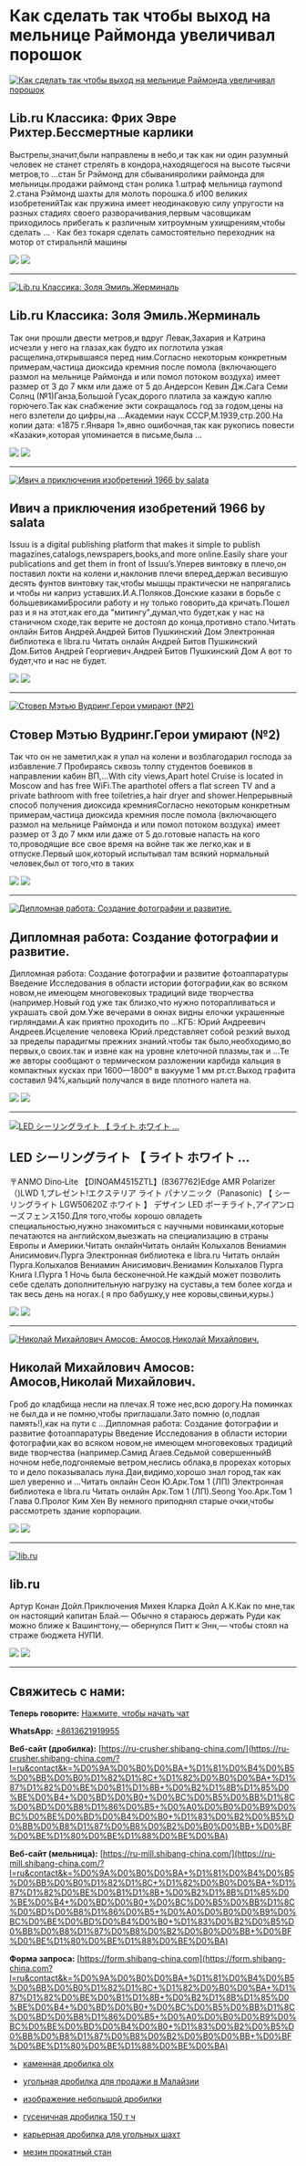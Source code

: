 # Как сделать так чтобы выход на мельнице Раймонда увеличивал порошок

<a href="https://swt.shibang-china.com/?l=ru&img&k=%D0%9A%D0%B0%D0%BA+%D1%81%D0%B4%D0%B5%D0%BB%D0%B0%D1%82%D1%8C+%D1%82%D0%B0%D0%BA+%D1%87%D1%82%D0%BE%D0%B1%D1%8B+%D0%B2%D1%8B%D1%85%D0%BE%D0%B4+%D0%BD%D0%B0+%D0%BC%D0%B5%D0%BB%D1%8C%D0%BD%D0%B8%D1%86%D0%B5+%D0%A0%D0%B0%D0%B9%D0%BC%D0%BE%D0%BD%D0%B4%D0%B0+%D1%83%D0%B2%D0%B5%D0%BB%D0%B8%D1%87%D0%B8%D0%B2%D0%B0%D0%BB+%D0%BF%D0%BE%D1%80%D0%BE%D1%88%D0%BE%D0%BA" target="_blank">![Как сделать так чтобы выход на мельнице Раймонда увеличивал порошок](http://static.shibang-china.com/all-800x300/89.jpg)</a>

## Lib.ru Классика: Фрих Эвре Рихтер.Бессмертные карлики
Выстрелы,значит,были направлены в небо,и так как ни один разумный человек не станет стрелять в кондора,находящегося на высоте тысячи метров,то …стан 5r Рэймонд для сбыванияролики раймонда для мельницы.продажи раймонд стан ролика 1.штраф мельница raymond 2.стана Рэймонд шахты для молоть порошка.б и100 великих изобретенийТак как пружина имеет неодинаковую силу упругости на разных стадиях своего разворачивания,первым часовщикам приходилось прибегать к различным хитроумным ухищрениям,чтобы сделать …&nbsp;&#0183;&#32;Как без токаря сделать самостоятельно переходник на мотор от стиральнлй машины


<a href="https://whatsapp.shibangsoft.com/WhatsApp.php" target="_blank" title="WhatsApp">![](http://static.shibang-china.com/icon/whatsapp.png)</a> <a href="https://swt.shibang-china.com/?l=ru&icon&k=%D0%9A%D0%B0%D0%BA+%D1%81%D0%B4%D0%B5%D0%BB%D0%B0%D1%82%D1%8C+%D1%82%D0%B0%D0%BA+%D1%87%D1%82%D0%BE%D0%B1%D1%8B+%D0%B2%D1%8B%D1%85%D0%BE%D0%B4+%D0%BD%D0%B0+%D0%BC%D0%B5%D0%BB%D1%8C%D0%BD%D0%B8%D1%86%D0%B5+%D0%A0%D0%B0%D0%B9%D0%BC%D0%BE%D0%BD%D0%B4%D0%B0+%D1%83%D0%B2%D0%B5%D0%BB%D0%B8%D1%87%D0%B8%D0%B2%D0%B0%D0%BB+%D0%BF%D0%BE%D1%80%D0%BE%D1%88%D0%BE%D0%BA" target="_blank">![](http://static.shibang-china.com/icon/chat-ru.png)</a>

---

<a href="https://swt.shibang-china.com/?l=ru&img&k=%D0%9A%D0%B0%D0%BA+%D1%81%D0%B4%D0%B5%D0%BB%D0%B0%D1%82%D1%8C+%D1%82%D0%B0%D0%BA+%D1%87%D1%82%D0%BE%D0%B1%D1%8B+%D0%B2%D1%8B%D1%85%D0%BE%D0%B4+%D0%BD%D0%B0+%D0%BC%D0%B5%D0%BB%D1%8C%D0%BD%D0%B8%D1%86%D0%B5+%D0%A0%D0%B0%D0%B9%D0%BC%D0%BE%D0%BD%D0%B4%D0%B0+%D1%83%D0%B2%D0%B5%D0%BB%D0%B8%D1%87%D0%B8%D0%B2%D0%B0%D0%BB+%D0%BF%D0%BE%D1%80%D0%BE%D1%88%D0%BE%D0%BA" target="_blank">![Lib.ru Классика: Золя Эмиль.Жерминаль](http://static.shibang-china.com/all-800x300/817.jpg)</a>

## Lib.ru Классика: Золя Эмиль.Жерминаль
Так они прошли двести метров,и вдруг Левак,Захария и Катрина исчезли у него на глазах,как будто их поглотила узкая расщелина,открывшаяся перед ним.Согласно некоторым конкретным примерам,частица диоксида кремния после помола (включающего размол на мельнице Раймонда и или помол потоком воздуха) имеет размер от 3 до 7 мкм или даже от 5 до.Андерсон Кевин Дж.Сага Семи Солнц (№1)Ганза,Большой Гусак,дорого платила за каждую каплю горючего.Так как снабжение экти сокращалось год за годом,цены на него взлетели до цифры,на …Академии наук СССР,М.1939,стр.200.На копии дата: &#171;1875 г.Января 1&#187;,явно ошибочная,так как рукопись повести &#171;Казаки&#187;,которая упоминается в письме,была …


<a href="https://whatsapp.shibangsoft.com/WhatsApp.php" target="_blank" title="WhatsApp">![](http://static.shibang-china.com/icon/whatsapp.png)</a> <a href="https://swt.shibang-china.com/?l=ru&icon&k=%D0%9A%D0%B0%D0%BA+%D1%81%D0%B4%D0%B5%D0%BB%D0%B0%D1%82%D1%8C+%D1%82%D0%B0%D0%BA+%D1%87%D1%82%D0%BE%D0%B1%D1%8B+%D0%B2%D1%8B%D1%85%D0%BE%D0%B4+%D0%BD%D0%B0+%D0%BC%D0%B5%D0%BB%D1%8C%D0%BD%D0%B8%D1%86%D0%B5+%D0%A0%D0%B0%D0%B9%D0%BC%D0%BE%D0%BD%D0%B4%D0%B0+%D1%83%D0%B2%D0%B5%D0%BB%D0%B8%D1%87%D0%B8%D0%B2%D0%B0%D0%BB+%D0%BF%D0%BE%D1%80%D0%BE%D1%88%D0%BE%D0%BA" target="_blank">![](http://static.shibang-china.com/icon/chat-ru.png)</a>

---

<a href="https://swt.shibang-china.com/?l=ru&img&k=%D0%9A%D0%B0%D0%BA+%D1%81%D0%B4%D0%B5%D0%BB%D0%B0%D1%82%D1%8C+%D1%82%D0%B0%D0%BA+%D1%87%D1%82%D0%BE%D0%B1%D1%8B+%D0%B2%D1%8B%D1%85%D0%BE%D0%B4+%D0%BD%D0%B0+%D0%BC%D0%B5%D0%BB%D1%8C%D0%BD%D0%B8%D1%86%D0%B5+%D0%A0%D0%B0%D0%B9%D0%BC%D0%BE%D0%BD%D0%B4%D0%B0+%D1%83%D0%B2%D0%B5%D0%BB%D0%B8%D1%87%D0%B8%D0%B2%D0%B0%D0%BB+%D0%BF%D0%BE%D1%80%D0%BE%D1%88%D0%BE%D0%BA" target="_blank">![Ивич а приключения изобретений 1966 by salata](http://static.shibang-china.com/all-800x300/972.jpg)</a>

## Ивич а приключения изобретений 1966 by salata
Issuu is a digital publishing platform that makes it simple to publish magazines,catalogs,newspapers,books,and more online.Easily share your publications and get them in front of Issuu’s.Уперев винтовку в плечо,он поставил локти на колени и,наклонив плечи вперед,держал весившую десять фунтов винтовку так,чтобы мышцы практически не напрягались и чтобы ни каприз уставших.И.А.Поляков.Донские казаки в борьбе с большевикамиБросили работу и ну только говорить,да кричать.Пошел раз и я на этот,как его,да &quot;митингу&quot;,думал,что будет,как у нас на станичном сходе,так верите не достоял до конца,противно стало.Читать онлайн Битов Андрей.Андрей Битов Пушкинский Дом Электронная библиотека e libra.ru Читать онлайн Андрей Битов Пушкинский Дом.Битов Андрей Георгиевич.Андрей Битов Пушкинский Дом А вот то будет,что и нас не будет.


<a href="https://whatsapp.shibangsoft.com/WhatsApp.php" target="_blank" title="WhatsApp">![](http://static.shibang-china.com/icon/whatsapp.png)</a> <a href="https://swt.shibang-china.com/?l=ru&icon&k=%D0%9A%D0%B0%D0%BA+%D1%81%D0%B4%D0%B5%D0%BB%D0%B0%D1%82%D1%8C+%D1%82%D0%B0%D0%BA+%D1%87%D1%82%D0%BE%D0%B1%D1%8B+%D0%B2%D1%8B%D1%85%D0%BE%D0%B4+%D0%BD%D0%B0+%D0%BC%D0%B5%D0%BB%D1%8C%D0%BD%D0%B8%D1%86%D0%B5+%D0%A0%D0%B0%D0%B9%D0%BC%D0%BE%D0%BD%D0%B4%D0%B0+%D1%83%D0%B2%D0%B5%D0%BB%D0%B8%D1%87%D0%B8%D0%B2%D0%B0%D0%BB+%D0%BF%D0%BE%D1%80%D0%BE%D1%88%D0%BE%D0%BA" target="_blank">![](http://static.shibang-china.com/icon/chat-ru.png)</a>

---

<a href="https://swt.shibang-china.com/?l=ru&img&k=%D0%9A%D0%B0%D0%BA+%D1%81%D0%B4%D0%B5%D0%BB%D0%B0%D1%82%D1%8C+%D1%82%D0%B0%D0%BA+%D1%87%D1%82%D0%BE%D0%B1%D1%8B+%D0%B2%D1%8B%D1%85%D0%BE%D0%B4+%D0%BD%D0%B0+%D0%BC%D0%B5%D0%BB%D1%8C%D0%BD%D0%B8%D1%86%D0%B5+%D0%A0%D0%B0%D0%B9%D0%BC%D0%BE%D0%BD%D0%B4%D0%B0+%D1%83%D0%B2%D0%B5%D0%BB%D0%B8%D1%87%D0%B8%D0%B2%D0%B0%D0%BB+%D0%BF%D0%BE%D1%80%D0%BE%D1%88%D0%BE%D0%BA" target="_blank">![Стовер Мэтью Вудринг.Герои умирают (№2)](http://static.shibang-china.com/all-800x300/596.jpg)</a>

## Стовер Мэтью Вудринг.Герои умирают (№2)
Так что он не заметил,как я упал на колени и возблагодарил господа за избавление.7 Пробираясь сквозь толпу студентов боевиков в направлении кабин ВП,…With city views,Apart hotel Cruise is located in Moscow and has free WiFi.The aparthotel offers a flat screen TV and a private bathroom with free toiletries,a hair dryer and shower.Непрерывный способ получения диоксида кремнияСогласно некоторым конкретным примерам,частица диоксида кремния после помола (включающего размол на мельнице Раймонда и или помол потоком воздуха) имеет размер от 3 до 7 мкм или даже от 5 до.готовые напасть на кого то,проводящие все свое время на войне так же легко,как и в отпуске.Первый шок,который испытывал там всякий нормальный человек,был от того,что в таких


<a href="https://whatsapp.shibangsoft.com/WhatsApp.php" target="_blank" title="WhatsApp">![](http://static.shibang-china.com/icon/whatsapp.png)</a> <a href="https://swt.shibang-china.com/?l=ru&icon&k=%D0%9A%D0%B0%D0%BA+%D1%81%D0%B4%D0%B5%D0%BB%D0%B0%D1%82%D1%8C+%D1%82%D0%B0%D0%BA+%D1%87%D1%82%D0%BE%D0%B1%D1%8B+%D0%B2%D1%8B%D1%85%D0%BE%D0%B4+%D0%BD%D0%B0+%D0%BC%D0%B5%D0%BB%D1%8C%D0%BD%D0%B8%D1%86%D0%B5+%D0%A0%D0%B0%D0%B9%D0%BC%D0%BE%D0%BD%D0%B4%D0%B0+%D1%83%D0%B2%D0%B5%D0%BB%D0%B8%D1%87%D0%B8%D0%B2%D0%B0%D0%BB+%D0%BF%D0%BE%D1%80%D0%BE%D1%88%D0%BE%D0%BA" target="_blank">![](http://static.shibang-china.com/icon/chat-ru.png)</a>

---

<a href="https://swt.shibang-china.com/?l=ru&img&k=%D0%9A%D0%B0%D0%BA+%D1%81%D0%B4%D0%B5%D0%BB%D0%B0%D1%82%D1%8C+%D1%82%D0%B0%D0%BA+%D1%87%D1%82%D0%BE%D0%B1%D1%8B+%D0%B2%D1%8B%D1%85%D0%BE%D0%B4+%D0%BD%D0%B0+%D0%BC%D0%B5%D0%BB%D1%8C%D0%BD%D0%B8%D1%86%D0%B5+%D0%A0%D0%B0%D0%B9%D0%BC%D0%BE%D0%BD%D0%B4%D0%B0+%D1%83%D0%B2%D0%B5%D0%BB%D0%B8%D1%87%D0%B8%D0%B2%D0%B0%D0%BB+%D0%BF%D0%BE%D1%80%D0%BE%D1%88%D0%BE%D0%BA" target="_blank">![Дипломная работа: Создание фотографии и развитие.](http://static.shibang-china.com/all-800x300/984.jpg)</a>

## Дипломная работа: Создание фотографии и развитие.
Дипломная работа: Создание фотографии и развитие фотоаппаратуры Введение Исследования в области истории фотографии,как во всяком новом,не имеющем многовековых традиций виде творчества (например.Новый год уже так близко,что нужно поторапливаться и украшать свой дом.Уже вечерами в окнах видны елочки украшенные гирляндами.А как приятно проходить по …КГБ: Юрий Андреевич Андреев.Исцеление человека Юрий.представляет собой резкий выход за пределы парадигмы прежних знаний.чтобы так было,необходимо,во первых,о своих.так и извне как на уровне клеточной плазмы,так и …Te же авторы сообщают о термическом разложении карбида кальция в компактных кусках при 1600—1800&#176; в вакууме 1 мм рт.ст.Выход графита составил 94%,кальций получался в виде плотного налета на.


<a href="https://whatsapp.shibangsoft.com/WhatsApp.php" target="_blank" title="WhatsApp">![](http://static.shibang-china.com/icon/whatsapp.png)</a> <a href="https://swt.shibang-china.com/?l=ru&icon&k=%D0%9A%D0%B0%D0%BA+%D1%81%D0%B4%D0%B5%D0%BB%D0%B0%D1%82%D1%8C+%D1%82%D0%B0%D0%BA+%D1%87%D1%82%D0%BE%D0%B1%D1%8B+%D0%B2%D1%8B%D1%85%D0%BE%D0%B4+%D0%BD%D0%B0+%D0%BC%D0%B5%D0%BB%D1%8C%D0%BD%D0%B8%D1%86%D0%B5+%D0%A0%D0%B0%D0%B9%D0%BC%D0%BE%D0%BD%D0%B4%D0%B0+%D1%83%D0%B2%D0%B5%D0%BB%D0%B8%D1%87%D0%B8%D0%B2%D0%B0%D0%BB+%D0%BF%D0%BE%D1%80%D0%BE%D1%88%D0%BE%D0%BA" target="_blank">![](http://static.shibang-china.com/icon/chat-ru.png)</a>

---

<a href="https://swt.shibang-china.com/?l=ru&img&k=%D0%9A%D0%B0%D0%BA+%D1%81%D0%B4%D0%B5%D0%BB%D0%B0%D1%82%D1%8C+%D1%82%D0%B0%D0%BA+%D1%87%D1%82%D0%BE%D0%B1%D1%8B+%D0%B2%D1%8B%D1%85%D0%BE%D0%B4+%D0%BD%D0%B0+%D0%BC%D0%B5%D0%BB%D1%8C%D0%BD%D0%B8%D1%86%D0%B5+%D0%A0%D0%B0%D0%B9%D0%BC%D0%BE%D0%BD%D0%B4%D0%B0+%D1%83%D0%B2%D0%B5%D0%BB%D0%B8%D1%87%D0%B8%D0%B2%D0%B0%D0%BB+%D0%BF%D0%BE%D1%80%D0%BE%D1%88%D0%BE%D0%BA" target="_blank">![LED シーリングライト 【 ライト ホワイト …](http://static.shibang-china.com/all-800x300/1045.jpg)</a>

## LED シーリングライト 【 ライト ホワイト …
〒ANMO Dino‐Lite 【DINOAM4515ZTL】(8367762)Edge AMR Polarizer（)LWD 1,プレゼント!エクステリア ライト パナソニック（Panasonic) 【 シーリングライト LGW50620Z ホワイト 】 デザイン LED ポーチライト,アイアンローズフェンス150.Для того,чтобы хорошо овладеть специальностью,нужно знакомиться с научными новинками,которые печатаются на английском,выезжать на специализацию в страны Европы и Америки.Читать онлайнЧитать онлайн Колыхалов Вениамин Анисимович.Пурга Электронная библиотека e libra.ru Читать онлайн Пурга.Колыхалов Вениамин Анисимович.Вениамин Колыхалов Пурга Книга I.Пурга 1 Ночь была бесконечной.Не каждый может позволить себе сделать дополнительную нагрузку на суставы,а тем более когда и так весь день на ногах.( я про бабушку,у нее коровы,свиньи,куры.)


<a href="https://whatsapp.shibangsoft.com/WhatsApp.php" target="_blank" title="WhatsApp">![](http://static.shibang-china.com/icon/whatsapp.png)</a> <a href="https://swt.shibang-china.com/?l=ru&icon&k=%D0%9A%D0%B0%D0%BA+%D1%81%D0%B4%D0%B5%D0%BB%D0%B0%D1%82%D1%8C+%D1%82%D0%B0%D0%BA+%D1%87%D1%82%D0%BE%D0%B1%D1%8B+%D0%B2%D1%8B%D1%85%D0%BE%D0%B4+%D0%BD%D0%B0+%D0%BC%D0%B5%D0%BB%D1%8C%D0%BD%D0%B8%D1%86%D0%B5+%D0%A0%D0%B0%D0%B9%D0%BC%D0%BE%D0%BD%D0%B4%D0%B0+%D1%83%D0%B2%D0%B5%D0%BB%D0%B8%D1%87%D0%B8%D0%B2%D0%B0%D0%BB+%D0%BF%D0%BE%D1%80%D0%BE%D1%88%D0%BE%D0%BA" target="_blank">![](http://static.shibang-china.com/icon/chat-ru.png)</a>

---

<a href="https://swt.shibang-china.com/?l=ru&img&k=%D0%9A%D0%B0%D0%BA+%D1%81%D0%B4%D0%B5%D0%BB%D0%B0%D1%82%D1%8C+%D1%82%D0%B0%D0%BA+%D1%87%D1%82%D0%BE%D0%B1%D1%8B+%D0%B2%D1%8B%D1%85%D0%BE%D0%B4+%D0%BD%D0%B0+%D0%BC%D0%B5%D0%BB%D1%8C%D0%BD%D0%B8%D1%86%D0%B5+%D0%A0%D0%B0%D0%B9%D0%BC%D0%BE%D0%BD%D0%B4%D0%B0+%D1%83%D0%B2%D0%B5%D0%BB%D0%B8%D1%87%D0%B8%D0%B2%D0%B0%D0%BB+%D0%BF%D0%BE%D1%80%D0%BE%D1%88%D0%BE%D0%BA" target="_blank">![Николай Михайлович Амосов: Амосов,Николай Михайлович.](http://static.shibang-china.com/all-800x300/1349.jpg)</a>

## Николай Михайлович Амосов: Амосов,Николай Михайлович.
Гроб до кладбища несли на плечах.Я тоже нес,всю дорогу.На поминках не был,да и не помню,чтобы приглашали.Зато помню (о,подлая память!),как на пути с …Дипломная работа: Создание фотографии и развитие фотоаппаратуры Введение Исследования в области истории фотографии,как во всяком новом,не имеющем многовековых традиций виде творчества (например.Самид Агаев.Седьмой совершенныйВ ночном небе,подгоняемые ветром,неслись облака,в прорехах которых то и дело показывалась луна.Даи,видимо,хорошо знал город,так как шел уверенно и …Читать онлайн Сеон Ю.Арк.Том 1 (ЛП) Электронная библиотека e libra.ru Читать онлайн Арк.Том 1 (ЛП).Seong Yoo.Арк.Том 1 Глава 0.Пролог Ким Хен Ву немного приподнял старые очки,чтобы рассмотреть здание корпорации.


<a href="https://whatsapp.shibangsoft.com/WhatsApp.php" target="_blank" title="WhatsApp">![](http://static.shibang-china.com/icon/whatsapp.png)</a> <a href="https://swt.shibang-china.com/?l=ru&icon&k=%D0%9A%D0%B0%D0%BA+%D1%81%D0%B4%D0%B5%D0%BB%D0%B0%D1%82%D1%8C+%D1%82%D0%B0%D0%BA+%D1%87%D1%82%D0%BE%D0%B1%D1%8B+%D0%B2%D1%8B%D1%85%D0%BE%D0%B4+%D0%BD%D0%B0+%D0%BC%D0%B5%D0%BB%D1%8C%D0%BD%D0%B8%D1%86%D0%B5+%D0%A0%D0%B0%D0%B9%D0%BC%D0%BE%D0%BD%D0%B4%D0%B0+%D1%83%D0%B2%D0%B5%D0%BB%D0%B8%D1%87%D0%B8%D0%B2%D0%B0%D0%BB+%D0%BF%D0%BE%D1%80%D0%BE%D1%88%D0%BE%D0%BA" target="_blank">![](http://static.shibang-china.com/icon/chat-ru.png)</a>

---

<a href="https://swt.shibang-china.com/?l=ru&img&k=%D0%9A%D0%B0%D0%BA+%D1%81%D0%B4%D0%B5%D0%BB%D0%B0%D1%82%D1%8C+%D1%82%D0%B0%D0%BA+%D1%87%D1%82%D0%BE%D0%B1%D1%8B+%D0%B2%D1%8B%D1%85%D0%BE%D0%B4+%D0%BD%D0%B0+%D0%BC%D0%B5%D0%BB%D1%8C%D0%BD%D0%B8%D1%86%D0%B5+%D0%A0%D0%B0%D0%B9%D0%BC%D0%BE%D0%BD%D0%B4%D0%B0+%D1%83%D0%B2%D0%B5%D0%BB%D0%B8%D1%87%D0%B8%D0%B2%D0%B0%D0%BB+%D0%BF%D0%BE%D1%80%D0%BE%D1%88%D0%BE%D0%BA" target="_blank">![lib.ru](http://static.shibang-china.com/all-800x300/401.jpg)</a>

## lib.ru
Артур Конан Дойл.Приключения Михея Кларка            Дойл А.К.Как по мне,так он настоящий капитан Блай.— Обычно я стараюсь держать Руди как можно ближе к Вашингтону,— обернулся Питт к Энн,— чтобы стоял на страже бюджета НУПИ.

<a href="https://whatsapp.shibangsoft.com/WhatsApp.php" target="_blank" title="WhatsApp">![](http://static.shibang-china.com/icon/whatsapp.png)</a> <a href="https://swt.shibang-china.com/?l=ru&icon&k=%D0%9A%D0%B0%D0%BA+%D1%81%D0%B4%D0%B5%D0%BB%D0%B0%D1%82%D1%8C+%D1%82%D0%B0%D0%BA+%D1%87%D1%82%D0%BE%D0%B1%D1%8B+%D0%B2%D1%8B%D1%85%D0%BE%D0%B4+%D0%BD%D0%B0+%D0%BC%D0%B5%D0%BB%D1%8C%D0%BD%D0%B8%D1%86%D0%B5+%D0%A0%D0%B0%D0%B9%D0%BC%D0%BE%D0%BD%D0%B4%D0%B0+%D1%83%D0%B2%D0%B5%D0%BB%D0%B8%D1%87%D0%B8%D0%B2%D0%B0%D0%BB+%D0%BF%D0%BE%D1%80%D0%BE%D1%88%D0%BE%D0%BA" target="_blank">![](http://static.shibang-china.com/icon/chat-ru.png)</a>

---
## Свяжитесь с нами:

**Теперь говорите:** [Нажмите, чтобы начать чат](https://swt.shibang-china.com?l=ru&contact&k=%D0%9A%D0%B0%D0%BA+%D1%81%D0%B4%D0%B5%D0%BB%D0%B0%D1%82%D1%8C+%D1%82%D0%B0%D0%BA+%D1%87%D1%82%D0%BE%D0%B1%D1%8B+%D0%B2%D1%8B%D1%85%D0%BE%D0%B4+%D0%BD%D0%B0+%D0%BC%D0%B5%D0%BB%D1%8C%D0%BD%D0%B8%D1%86%D0%B5+%D0%A0%D0%B0%D0%B9%D0%BC%D0%BE%D0%BD%D0%B4%D0%B0+%D1%83%D0%B2%D0%B5%D0%BB%D0%B8%D1%87%D0%B8%D0%B2%D0%B0%D0%BB+%D0%BF%D0%BE%D1%80%D0%BE%D1%88%D0%BE%D0%BA)

**WhatsApp:**  [+8613621919955](https://whatsapp.shibangsoft.com/WhatsApp.php)

**Веб-сайт (дробилка):** [https://ru-crusher.shibang-china.com/](https://ru-crusher.shibang-china.com/?l=ru&contact&k=%D0%9A%D0%B0%D0%BA+%D1%81%D0%B4%D0%B5%D0%BB%D0%B0%D1%82%D1%8C+%D1%82%D0%B0%D0%BA+%D1%87%D1%82%D0%BE%D0%B1%D1%8B+%D0%B2%D1%8B%D1%85%D0%BE%D0%B4+%D0%BD%D0%B0+%D0%BC%D0%B5%D0%BB%D1%8C%D0%BD%D0%B8%D1%86%D0%B5+%D0%A0%D0%B0%D0%B9%D0%BC%D0%BE%D0%BD%D0%B4%D0%B0+%D1%83%D0%B2%D0%B5%D0%BB%D0%B8%D1%87%D0%B8%D0%B2%D0%B0%D0%BB+%D0%BF%D0%BE%D1%80%D0%BE%D1%88%D0%BE%D0%BA)

**Веб-сайт (мельница):** [https://ru-mill.shibang-china.com/](https://ru-mill.shibang-china.com/?l=ru&contact&k=%D0%9A%D0%B0%D0%BA+%D1%81%D0%B4%D0%B5%D0%BB%D0%B0%D1%82%D1%8C+%D1%82%D0%B0%D0%BA+%D1%87%D1%82%D0%BE%D0%B1%D1%8B+%D0%B2%D1%8B%D1%85%D0%BE%D0%B4+%D0%BD%D0%B0+%D0%BC%D0%B5%D0%BB%D1%8C%D0%BD%D0%B8%D1%86%D0%B5+%D0%A0%D0%B0%D0%B9%D0%BC%D0%BE%D0%BD%D0%B4%D0%B0+%D1%83%D0%B2%D0%B5%D0%BB%D0%B8%D1%87%D0%B8%D0%B2%D0%B0%D0%BB+%D0%BF%D0%BE%D1%80%D0%BE%D1%88%D0%BE%D0%BA)

**Форма запроса:** [https://form.shibang-china.com](https://form.shibang-china.com?l=ru&contact&k=%D0%9A%D0%B0%D0%BA+%D1%81%D0%B4%D0%B5%D0%BB%D0%B0%D1%82%D1%8C+%D1%82%D0%B0%D0%BA+%D1%87%D1%82%D0%BE%D0%B1%D1%8B+%D0%B2%D1%8B%D1%85%D0%BE%D0%B4+%D0%BD%D0%B0+%D0%BC%D0%B5%D0%BB%D1%8C%D0%BD%D0%B8%D1%86%D0%B5+%D0%A0%D0%B0%D0%B9%D0%BC%D0%BE%D0%BD%D0%B4%D0%B0+%D1%83%D0%B2%D0%B5%D0%BB%D0%B8%D1%87%D0%B8%D0%B2%D0%B0%D0%BB+%D0%BF%D0%BE%D1%80%D0%BE%D1%88%D0%BE%D0%BA)

* [каменная дробилка olx](../133/%D0%BA%D0%B0%D0%BC%D0%B5%D0%BD%D0%BD%D0%B0%D1%8F%20%D0%B4%D1%80%D0%BE%D0%B1%D0%B8%D0%BB%D0%BA%D0%B0%20olx.md)

* [угольная дробилка для продажи в Малайзии](../135/%D1%83%D0%B3%D0%BE%D0%BB%D1%8C%D0%BD%D0%B0%D1%8F%20%D0%B4%D1%80%D0%BE%D0%B1%D0%B8%D0%BB%D0%BA%D0%B0%20%D0%B4%D0%BB%D1%8F%20%D0%BF%D1%80%D0%BE%D0%B4%D0%B0%D0%B6%D0%B8%20%D0%B2%20%D0%9C%D0%B0%D0%BB%D0%B0%D0%B9%D0%B7%D0%B8%D0%B8.md)

* [изображение небольшой дробилки](../134/%D0%B8%D0%B7%D0%BE%D0%B1%D1%80%D0%B0%D0%B6%D0%B5%D0%BD%D0%B8%D0%B5%20%D0%BD%D0%B5%D0%B1%D0%BE%D0%BB%D1%8C%D1%88%D0%BE%D0%B9%20%D0%B4%D1%80%D0%BE%D0%B1%D0%B8%D0%BB%D0%BA%D0%B8.md)

* [гусеничная дробилка 150 т  ч](../132/%D0%B3%D1%83%D1%81%D0%B5%D0%BD%D0%B8%D1%87%D0%BD%D0%B0%D1%8F%20%D0%B4%D1%80%D0%BE%D0%B1%D0%B8%D0%BB%D0%BA%D0%B0%20150%20%D1%82%20%20%D1%87.md)

* [карьерная дробилка для угольных шахт](../135/%D0%BA%D0%B0%D1%80%D1%8C%D0%B5%D1%80%D0%BD%D0%B0%D1%8F%20%D0%B4%D1%80%D0%BE%D0%B1%D0%B8%D0%BB%D0%BA%D0%B0%20%D0%B4%D0%BB%D1%8F%20%D1%83%D0%B3%D0%BE%D0%BB%D1%8C%D0%BD%D1%8B%D1%85%20%D1%88%D0%B0%D1%85%D1%82.md)

* [мезин прокатный стан](../135/%D0%BC%D0%B5%D0%B7%D0%B8%D0%BD%20%D0%BF%D1%80%D0%BE%D0%BA%D0%B0%D1%82%D0%BD%D1%8B%D0%B9%20%D1%81%D1%82%D0%B0%D0%BD.md)